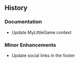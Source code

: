 ## History

### Documentation

  * Update MyLittleGame context

### Minor Enhancements

  * Update social links in the footer


